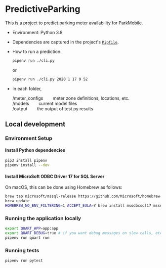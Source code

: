 # PredictiveParking
This is a project to predict parking meter availability for ParkMobile.

- Environment: Python 3.8
- Dependencies are captured in the project's [`Pipfile`](Pipfile).

- How to run a prediction:

    ```bash
    pipenv run ./cli.py
    ```
 
	or

    ```bash
    pipenv run ./cli.py 2020 1 17 9 52
    ```

- In each folder,<br/>

	/meter_configs &nbsp;&nbsp;&nbsp;&nbsp;&nbsp;&nbsp; meter zone definitions, locations, etc. <br/>
	/models	 &nbsp;&nbsp;&nbsp;&nbsp;&nbsp;&nbsp; current model files <br/>
	/output	 &nbsp;&nbsp;&nbsp;&nbsp;&nbsp;&nbsp; the output of test.py results <br/>

## Local development
### Environment Setup
#### Install Python dependencies
```bash
pip3 install pipenv
pipenv install --dev
```

#### Install MicroSoft ODBC Driver 17 for SQL Server
On macOS, this can be done using Homebrew as follows:
```bash
brew tap microsoft/mssql-release https://github.com/Microsoft/homebrew-mssql-release
brew update
HOMEBREW_NO_ENV_FILTERING=1 ACCEPT_EULA=Y brew install msodbcsql17 mssql-tools
```

### Running the application locally
```bash
export QUART_APP=app:app
export QUART_DEBUG=true # if you want debug messages on slow calls, etc.
pipenv run quart run
```

### Running tests
```bash
pipenv run pytest
```
